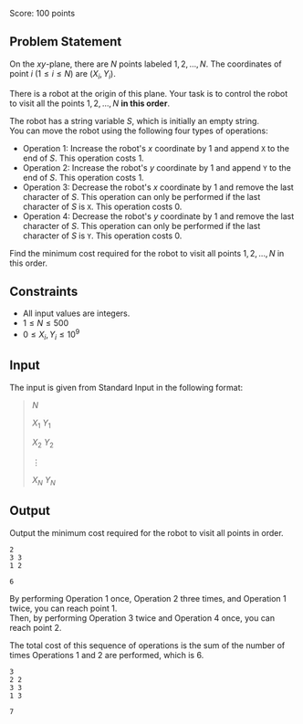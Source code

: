 Score: $100$ points

## Problem Statement

On the $xy$-plane, there are $N$ points labeled $1, 2, \dots, N$. The coordinates of point $i$ ($1 \le i \le N$) are $(X_i, Y_i)$.

There is a robot at the origin of this plane. Your task is to control the robot to visit all the points $1, 2, \dots, N$ **in this order**.

The robot has a string variable $S$, which is initially an empty string.<br>
You can move the robot using the following four types of operations:

- Operation $1$: Increase the robot's $x$ coordinate by $1$ and append `X` to the end of $S$. This operation costs $1$.
- Operation $2$: Increase the robot's $y$ coordinate by $1$ and append `Y` to the end of $S$. This operation costs $1$.
- Operation $3$: Decrease the robot's $x$ coordinate by $1$ and remove the last character of $S$. This operation can only be performed if the last character of $S$ is `X`. This operation costs $0$.
- Operation $4$: Decrease the robot's $y$ coordinate by $1$ and remove the last character of $S$. This operation can only be performed if the last character of $S$ is `Y`. This operation costs $0$.

Find the minimum cost required for the robot to visit all points $1, 2, \dots, N$ in this order.

## Constraints

- All input values are integers.
- $1 \le N \le 500$
- $0 \le X_i, Y_i \le 10^9$

## Input

The input is given from Standard Input in the following format:

> $N$
> 
> $X_1$ $Y_1$
> 
> $X_2$ $Y_2$
> 
> $\vdots$
> 
> $X_N$ $Y_N$

## Output

Output the minimum cost required for the robot to visit all points in order.

```input1
2
3 3
1 2
```

```output1
6
```

By performing Operation $1$ once, Operation $2$ three times, and Operation $1$ twice, you can reach point $1$.<br>
Then, by performing Operation $3$ twice and Operation $4$ once, you can reach point $2$.

The total cost of this sequence of operations is the sum of the number of times Operations $1$ and $2$ are performed, which is $6$.

```input2
3
2 2
3 3
1 3
```

```output2
7
```